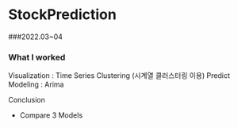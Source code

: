 # StockPrediction

###2022.03~04 
### What I worked 
Visualization : Time Series Clustering (시계열 클러스터링 이용)
Predict Modeling : Arima

Conclusion
- Compare 3 Models
